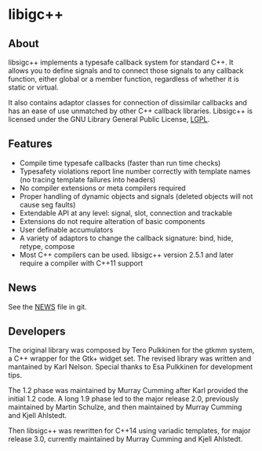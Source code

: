 # libigc++

## About

libsigc++ implements a typesafe callback system for standard C++. It
allows you to define signals and to connect those signals to any
callback function, either global or a member function, regardless of
whether it is static or virtual.

It also contains adaptor classes for connection of dissimilar
callbacks and has an ease of use unmatched by other
C++ callback libraries.  Libsigc++ is licensed under
the GNU Library General Public License, [LGPL](http://www.gnu.org/copyleft/lgpl.html).

## Features

* Compile time typesafe callbacks (faster than run time checks)
* Typesafety violations report line number correctly with template names (no tracing template failures into headers)
* No compiler extensions or meta compilers required
* Proper handling of dynamic objects and signals (deleted objects will not cause seg faults)
* Extendable API at any level: signal, slot, connection and trackable
* Extensions do not require alteration of basic components
* User definable accumulators
* A variety of adaptors to change the callback signature: bind, hide, retype, compose
* Most C++ compilers can be used. libsigc++ version 2.5.1 and later require a compiler with C++11 support

## News

See the [NEWS](https://git.gnome.org/browse/libsigcplusplus/tree/NEWS) file in git.

## Developers

The original library was composed by Tero Pulkkinen for the
gtkmm system, a C++ wrapper for the Gtk+ widget set. The revised
library was written and mantained by Karl Nelson. Special thanks
to Esa Pulkkinen for development tips.

The 1.2 phase was maintained by Murray Cumming after Karl provided the initial 1.2 code.
A long 1.9 phase led to the major release 2.0, previously maintained by Martin Schulze,
and then maintained by Murray Cumming and Kjell Ahlstedt.

Then libsigc++ was rewritten for C++14 using variadic templates, for major release 3.0,
currently maintained by Murray Cumming and Kjell Ahlstedt.
